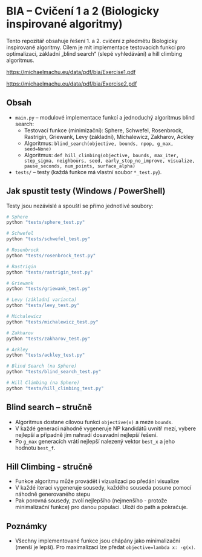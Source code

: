 # BIA – Cvičení 1 a 2 (Biologicky inspirované algoritmy)

Tento repozitář obsahuje řešení 1. a 2. cvičení z předmětu Biologicky inspirované algoritmy.
Cílem je mít implementace testovacích funkcí pro optimalizaci, základní „blind search“ (slepé vyhledávání) a hill climbing algoritmus.

https://michaelmachu.eu/data/pdf/bia/Exercise1.pdf

https://michaelmachu.eu/data/pdf/bia/Exercise2.pdf

## Obsah

-   `main.py` – modulové implementace funkcí a jednoduchý algoritmus blind search:
    -   Testovací funkce (minimizační): Sphere, Schwefel, Rosenbrock, Rastrigin, Griewank, Levy (základní), Michalewicz, Zakharov, Ackley
    -   Algoritmus: `blind_search(objective, bounds, npop, g_max, seed=None)`
    -   Algoritmus: `def hill_climbing(objective, bounds, max_iter, step_sigma, neighbours, seed, early_stop_no_improve, visualize, pause_seconds, num_points, surface_alpha)`
-   `tests/` – testy (každá funkce má vlastní soubor `*_test.py`).

## Jak spustit testy (Windows / PowerShell)

Testy jsou nezávislé a spouští se přímo jednotlivé soubory:

```powershell
# Sphere
python "tests/sphere_test.py"

# Schwefel
python "tests/schwefel_test.py"

# Rosenbrock
python "tests/rosenbrock_test.py"

# Rastrigin
python "tests/rastrigin_test.py"

# Griewank
python "tests/griewank_test.py"

# Levy (základní varianta)
python "tests/levy_test.py"

# Michalewicz
python "tests/michalewicz_test.py"

# Zakharov
python "tests/zakharov_test.py"

# Ackley
python "tests/ackley_test.py"

# Blind Search (na Sphere)
python "tests/blind_search_test.py"

# Hill Climbing (na Sphere)
python "tests/hill_climbing_test.py"
```

## Blind search – stručně

-   Algoritmus dostane cílovou funkci `objective(x)` a meze `bounds`.
-   V každé generaci náhodně vygeneruje NP kandidátů uvnitř mezí, vybere nejlepší a případně jím nahradí dosavadní nejlepší řešení.
-   Po `g_max` generacích vrátí nejlepší nalezený vektor `best_x` a jeho hodnotu `best_f`.

## Hill Climbing - stručně

-    Funkce algoritmu může provádět i vizualizaci po předání visualize
-    V každé iteraci vygeneruje sousedy, každého souseda posune pomocí náhodně generovaného stepu
-    Pak porovná sousedy, zvolí nejlepšího (nejmenšího - protože minimalizační funkce) pro danou populaci. Uloží do path a pokračuje.

## Poznámky

-   Všechny implementované funkce jsou chápány jako minimalizační (menší je lepší). Pro maximalizaci lze předat `objective=lambda x: -g(x)`.
